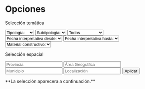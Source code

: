 # Opciones

<div>

<div>

Selección temática

<select id="tipo"><option value="" class="any">Tipología:</option> <option value="1610" class="ecle">Eclesiástico</option> <option value="1608" class="laico">Laico</option> <option value="1608" class="hospital">Hospital</option></select> <select name="subtipo_vacio" id="subtipo_vacio" class="any ecle laico hospital"><option value="any">Subtipologia:</option></select> <select id="subtipo"><option value="" class="any ecle laico hospital">Todos</option> <option value="1723" class="ecle">Edificio de culto</option> <option value="379" class="ecle">Monasterio</option> <option value="1847" class="laico">Palacio</option> <option value="990" class="laico">Fortificación</option> <option value="1851" class="hospital">Hospital</option> <option value="1856" class="laico">Casa</option></select> <select id="fecha"><option value="">Fecha interpretativa desde:</option> <option value="1000">1000</option> <option value="1050">1050</option> <option value="1100">1100</option> <option value="1150">1150</option> <option value="1200">1200</option> <option value="1250">1250</option> <option value="1300">1300</option></select> <select id="fecha2"><option value="">Fecha interpretativa hasta:</option> <option value="1050">1050</option> <option value="1100">1100</option> <option value="1150">1150</option> <option value="1200">1200</option> <option value="1250">1250</option> <option value="1300">1300</option> <option value="1350">1350</option></select> <select id="material"><option value="">Material constructivo:</option> <option value="1723">Piedra</option> <option value="379">Ladrillo</option> <option value="1847">Piedra/Ladrillo</option></select></div>

<div>

Selección espacial

<input type="text" id="filtroProvincia" onkeyup="myFunction()" placeholder="Provincia"> <input type="text" id="filtroComarca" onkeyup="myFunction()" placeholder="Área Geográfica"> <input type="text" id="filtroMunicipio" onkeyup="myFunction()" placeholder="Municipio"> <input type="text" id="filtroLocalizacion" onkeyup="myFunction()" placeholder="Localización"> <button id="f1" onclick="aplicarFiltros()">Aplicar</button></div>

</div>

<div id="txtHint">**La selección aparecera a continuación.**</div>

<script>// var map = L.map('map',{ // center: [41, 2], // zoom: 5.5, // minZoom: 6, // attributionControl: false, // se pondrá la atribución en un lugar externo // zoomControl: true // para que sea añadido en la esquina superior derecha // // }); // // var capaBase1 = L.tileLayer('http://{s}.basemaps.cartocdn.com/rastertiles/voyager_nolabels/{z}/{x}/{y}.png').addTo(map); // funcion para que los selectores cambién en funcion de la tipologia $('#tipo').change(function() { // get the class of the selected option var select_class = $("option:selected", this).attr("class"); // clone all options from the pot select var $options = $('#subtipo > option.'+select_class).clone(); // delete all of the options in the subtipo_vacio select and append // the new options $('#subtipo_vacio') .find('option') .remove() .end() .append($options); }); function aplicarFiltros() { var tipo = document.getElementById("tipo").value var subtipo = document.getElementById("subtipo").value if (tipo == "" && subtipo == "") { document.getElementById("txtHint").innerHTML = ""; return; } else { var xmlhttp = new XMLHttpRequest(); xmlhttp.onreadystatechange = function() { if (this.readyState == 4 && this.status == 200) { document.getElementById("txtHint").innerHTML = this.responseText; } }; xmlhttp.open("GET","query/consultabd.php?tipo="+tipo+"&subtipo="+subtipo,true); //xmlhttp.open("GET","query/consultabd.php?id2="+subtipo,true); xmlhttp.send(); } }</script>
